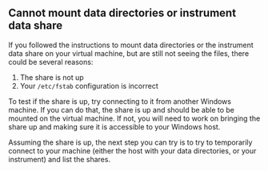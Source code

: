 ## Cannot mount data directories or instrument data share

If you followed the instructions to mount data directories or the instrument data share on your virtual machine, but are still not seeing the files, there could be several reasons:

1. The share is not up
1. Your `/etc/fstab` configuration is incorrect

To test if the share is up, try connecting to it from another Windows machine. If you can do that, the share is up and should be able to be mounted on the virtual machine. If not, you will need to work on bringing the share up and making sure it is accessible to your Windows host.

Assuming the share is up, the next step you can try is to try to temporarily connect to your machine (either the host with your data directories, or your instrument) and list the shares.